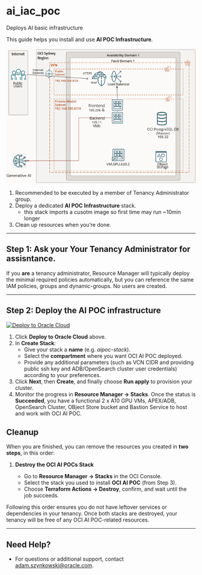 # ai_iac_poc
Deploys AI basic infrastructure

This guide helps you install and use **AI POC Infrastructure**.

![AI POC Infrastructure](images/aipoc_architecture_infra.png)


1. Recommended to be executed by a member of Tenancy Administrator group. 
2. Deploy a dedicated **AI POC Infrastructure** stack.
   - this stack imports a cusotm image so first time may run ~10min longer
3. Clean up resources when you’re done.

---

## Step 1: Ask your Your Tenancy Administrator for assisntance.

 If you **are** a tenancy administrator, Resource Manager will typically deploy the minimal required policies automatically, but you can reference the same IAM policies, groups and dynamic-groups. No users are created.

---

## Step 2: Deploy the AI POC infrastructure

[![Deploy to Oracle Cloud](https://oci-resourcemanager-plugin.plugins.oci.oraclecloud.com/latest/deploy-to-oracle-cloud.svg)](https://cloud.oracle.com/resourcemanager/stacks/create?region=home&zipUrl=https://github.com/aszynkow/ai_iac_poc/raw/main/releases/download/v1.0.1/aipoc.zip)

1. Click **Deploy to Oracle Cloud** above.
2. In **Create Stack**:
   - Give your stack a **name** (e.g. _aipoc-stack_).
   - Select the **compartment** where you want OCI AI POC deployed.
   - Provide any additional parameters (such as VCN CIDR and providing public ssh key and ADB/OpenSearch cluster user credentials) according to your preferences.
3. Click **Next**, then **Create**, and finally choose **Run apply** to provision your cluster.
4. Monitor the progress in **Resource Manager → Stacks**. Once the status is **Succeeded**, you have a functional 2 x A10 GPU VMs, APEX/ADB, OpenSearch Cluster, OBject Store bucket and Bastion Service to host and work with OCI AI POC.

## Cleanup

When you are finished, you can remove the resources you created in **two steps**, in this order:

1. **Destroy the OCI AI POCs Stack**

   - Go to **Resource Manager → Stacks** in the OCI Console.
   - Select the stack you used to install **OCI AI POC** (from Step 3).
   - Choose **Terraform Actions → Destroy**, confirm, and wait until the job succeeds.

Following this order ensures you do not have leftover services or dependencies in your tenancy. Once both stacks are destroyed, your tenancy will be free of any OCI AI POC-related resources.

---

## Need Help?

- For questions or additional support, contact [adam.szynkowski@oracle.com](mailto:adam.szynkowski@oracle.com).